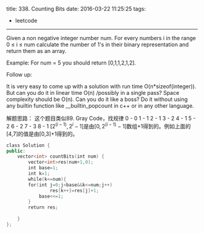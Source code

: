 title: 338. Counting Bits
date: 2016-03-22 11:25:25
tags:
- leetcode
---
Given a non negative integer number num. For every numbers i in the range 0 ≤ i ≤ num calculate the number of 1's in their binary representation and return them as an array.

Example:
For num = 5 you should return [0,1,1,2,1,2].

Follow up:

It is very easy to come up with a solution with run time O(n*sizeof(integer)). But can you do it in linear time O(n) /possibly in a single pass?
Space complexity should be O(n).
Can you do it like a boss? Do it without using any builtin function like __builtin_popcount in c++ or in any other language.

解题思路：
这个题目类似89. Gray Code，找规律
0 - 0
1 - 1
2 - 1
3 - 2
4 - 1
5 - 2
6 - 2
7 - 3
8 - 1
$[2^{(i-1)},2^i-1]$是由$[0,2^{(i-1)}-1]$数组+1得到的。例如上面的[4,7]的值是由[0,3]+1得到的。
```c++
class Solution {
public:
    vector<int> countBits(int num) {
        vector<int>res(num+1,0);
        int base=1;
        int k=1;
        while(k<=num){
        for(int j=0;j<base&&k<=num;j++)
                res[k++]=res[j]+1;
            base<<=1;
        }
        return res;
         
    }
};
```

